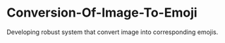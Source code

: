 # Conversion-Of-Image-To-Emoji
Developing robust system that convert image into corresponding emojis.
